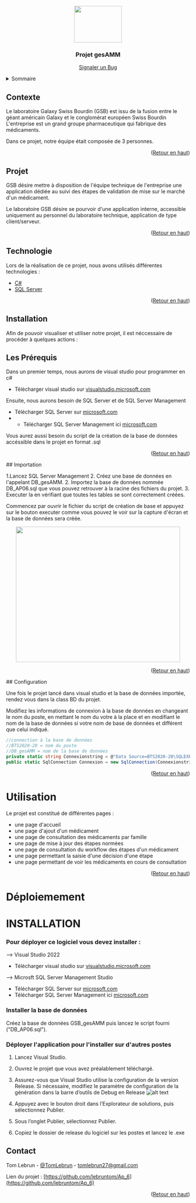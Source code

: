 <p align="center">
  <img src="https://sites.google.com/site/portcomptongjea/_/rsrc/1472690907149/missions/projetpersonnelencadre-bts/gsb.jpg" style="width:130px; height:100px;" />
</p>
 <h3 align="center">Projet gesAMM</h3>

  <p align="center">
    <a href="https://github.com/lebruntom/Ap_6/issues">Signaler un Bug</a>
  </p>
</div>

<!-- TABLE OF CONTENTS -->
<details>
  <summary>Sommaire</summary>
  <ol>
    <li>
      <a href="#Presentation">Présentation</a>
      <ul>
        <li><a href="#Contexte">Contexte</a></li>
        <li><a href="#Projet">Projet</a></li>
	<li><a href="#Technologie">Technologies Utilisées</a></li>
      </ul>
    </li>
    <li>
      <a href="#Installation">Installation</a>
      <ul>
        <li><a href="#Prerequis">Les Prérequis</a></li>
        <li><a href="#Importation">Importation du projet</a></li>
        <li><a href="##Configuration">Configuration</a></li>
      </ul>
    </li>
    <li><a href="#Utilisation">Utilisation</a></li>
	<li><a href="#Déploiemement">Déploiement</a></li>
    <li><a href="#contact">Contact</a></li>
  </ol>
</details>

<!-- Contexte -->
## Contexte

Le laboratoire Galaxy Swiss Bourdin (GSB) est issu de la fusion entre le géant américain Galaxy et le conglomérat européen Swiss Bourdin L'entreprise est un grand groupe pharmaceutique qui fabrique des médicaments.

Dans ce projet, notre équipe était composée de 3 personnes.

<p align="right">(<a href="#top">Retour en haut</a>)</p>

## Projet

GSB désire mettre à disposition de l'équipe technique de l'entreprise une application dédiée au suivi des étapes de validation de mise sur le marché d'un médicament.

Le laboratoire GSB désire se pourvoir d'une application interne, accessible uniquement au personnel du laboratoire technique, application de type client/serveur.

<p align="right">(<a href="#top">Retour en haut</a>)</p>


## Technologie

Lors de la réalisation de ce projet, nous avons utilisés différentes technologies :

* [C#](https://fr.wikipedia.org/wiki/C_sharp)
* [SQL Server](https://fr.wikipedia.org/wiki/Microsoft_SQL_Server/)

<p align="right">(<a href="#top">Retour en haut</a>)</p>

<!-- Installation -->
## Installation

Afin de pouvoir visualiser et utiliser notre projet, il est néccessaire de procéder à quelques actions :

## Les Prérequis

Dans un premier temps, nous aurons de visual studio pour programmer en c#

* Télécharger visual studio sur [visualstudio.microsoft.com](https://visualstudio.microsoft.com/fr/downloads/)


Ensuite, nous aurons besoin de SQL Server et de SQL Server Management 

* Télécharger SQL Server sur [microsoft.com](https://www.microsoft.com/fr-fr/sql-server/sql-server-downloads)
* * Télécharger SQL Server Management ici [microsoft.com](https://aka.ms/ssmsfullsetup)

Vous aurez aussi besoin du script de la création de la base de données accéssible dans le projet en format .sql

<p align="right">(<a href="#top">Retour en haut</a>)</p>
## Importation

1.Lancez SQL Server Management
2. Créez une base de données en l'appelant DB_gesAMM.
2. Importez la base de données nommée DB_AP06.sql que vous pouvez retrouver à la racine des fichiers du projet.
3. Executer la en vérifiant que toutes les tables se sont correctement créées.

Commencez par ouvrir le fichier du script de création de base et appuyez sur le bouton executer comme vous pouvez le voir sur la capture d'écran et la base de données sera créée.

<p align="center"><img src="https://docs.microsoft.com/fr-fr/sql/ssms/quickstarts/media/ssms-connect-query-sql-server/execute.png?view=sql-server-ver15" style="width:450px; height:370px;"></p>

<p align="right">(<a href="#top">Retour en haut</a>)</p>
## Configuration

Une fois le projet lancé dans visual studio et la base de données importée, rendez vous dans la class BD du projet.

Modifiez les informations de connexion à la base de données en changeant le nom du poste, en mettant le nom du votre à la place et en modifiant le nom de la base de données si votre nom de base de données et différent que celui indiqué.
```c#
//connection à la base de données
//BTS2020-20 = nom du poste
//DB_gesAMM = nom de la base de données
private static string Connexionstring = @"Data Source=BTS2020-20\SQLEXPRESS;Initial Catalog=DB_gesAMM;Integrated Security=True";
public static SqlConnection Connexion = new SqlConnection(Connexionstring);
```
<p align="right">(<a href="#top">Retour en haut</a>)</p>
<!-- Utilisation -->

# Utilisation

Le projet est constitué de différentes pages :

* une page d'accueil 
* une page d'ajout d'un médicament
* une page de consultation des médicaments par famille
* une page de mise à jour des étapes normées
* une page de consultation du workflow des étapes d'un médicament
* une page permettant la saisie d'une décision d'une étape
* une page permettant de voir les médicaments en cours de consultation

<p align="right">(<a href="#top">Retour en haut</a>)</p>

# Déploiemement

# INSTALLATION

### Pour déployer ce logiciel vous devez installer :

--> Visual Studio 2022
* Télécharger visual studio sur [visualstudio.microsoft.com](https://visualstudio.microsoft.com/fr/downloads/)

--> Microsft SQL Server Management Studio
* Télécharger SQL Server sur [microsoft.com](https://www.microsoft.com/fr-fr/sql-server/sql-server-downloads)
* Télécharger SQL Server Management ici [microsoft.com](https://aka.ms/ssmsfullsetup)


### Installer la base de données

Créez la base de données GSB_gesAMM puis lancez le script fourni ("DB_AP06.sql").

### Déployer l'application pour l'installer sur d'autres postes

1. Lancez Visual Studio.
2. Ouvrez le projet que vous avez préalablement téléchargé.
3. Assurez-vous que Visual Studio utilise la configuration de la version Release. Si nécessaire, modifiez le paramètre de configuration de la génération dans la barre d’outils de Debug en Release
![alt text](https://docs.microsoft.com/fr-fr/dotnet/core/tutorials/media/publishing-with-visual-studio/visual-studio-toolbar-release.png)

4. Appuyez avec le bouton droit dans l’Explorateur de solutions, puis sélectionnez Publier.

5. Sous l’onglet Publier, sélectionnez Publier.

6. Copiez le dossier de release du logiciel sur les postes et lancez le .exe


<!-- CONTACT -->
## Contact

Tom Lebrun - [@TomLebrun](https://www.linkedin.com/in/tom-lebrun) - tomlebrun27@gmail.com

Lien du projet : [https://github.com/lebruntom/Ap_6](https://github.com/lebruntom/Ap_6)

<p align="right">(<a href="#top">Retour en haut</a>)</p>
